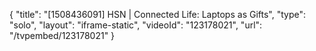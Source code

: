 {
    "title": "[1508436091] HSN | Connected Life: Laptops as Gifts",
    "type": "solo",
    "layout": "iframe-static",
    "videoId": "123178021",
    "url": "\/tvpembed\/123178021"
}